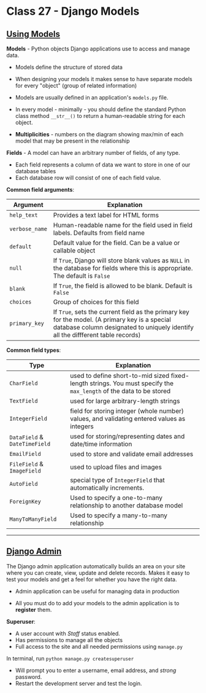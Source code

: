 # Class 27 - Django Models

## [Using Models](https://developer.mozilla.org/en-US/docs/Learn/Server-side/Django/Models)

**Models** - Python objects Django applications use to access and manage data.

* Models define the structure of stored data
* When designing your models it makes sense to have separate models for every "object" (group of related information)
* Models are usually defined in an application's `models.py` file.
* In every model - minimally - you should define the standard Python class method `__str__()` to return a human-readable string for each object.

* **Multiplicities** - numbers on the diagram showing max/min of each model that may be present in the relationship

**Fields** - A model can have an arbitrary number of fields, of any type.

* Each field represents a column of data we want to store in one of our database tables
* Each database row will consist of one of each field value.

**Common field arguments**:

| Argument | Explanation |
| --- | --- |
| `help_text` | Provides a text label for HTML forms |
| `verbose_name` | Human-readable name for the field used in field labels. Defaults from field name |
| `default` | Default value for the field. Can be a value or callable object |
| `null` | If `True`, Django will store blank values as `NULL` in the database for fields where this is appropriate. The default is `False` |
| `blank` | If `True`, the field is allowed to be blank. Default is `False` |
| `choices` | Group of choices for this field |
| `primary_key` | If `True`, sets the current field as the primary key for the model. (A primary key is a special database column designated to uniquely identify all the diffferent table records) |

**Common field types**:

| Type | Explanation |
| --- | --- |
| `CharField` | used to define short-to-mid sized fixed-length strings. You must specify the `max_length` of the data to be stored |
| `TextField` | used for large arbitrary-length strings |
| `IntegerField` | field for storing integer (whole number) values, and validating entered values as integers |
| `DataField` & `DateTimeField` | used for storing/representing dates and date/time information |
| `EmailField` | used to store and validate email addresses |
| `FileField` & `ImageField` | used to upload files and images |
| `AutoField` | special type of `IntegerField` that automatically increments. |
| `ForeignKey` | Used to specify a one-to-many relationship to another database model |
| `ManyToManyField` | Used to specify a many-to-many relationship |

---

## [Django Admin](https://developer.mozilla.org/en-US/docs/Learn/Server-side/Django/Admin_site)

The Django admin application automatically builds an area on your site where you can create, view, update and delete records. Makes it easy to test your models and get a feel for whether you have the right data.

* Admin application can be useful for managing data in production

* All you must do to add your models to the admin application is to **register** them.

**Superuser**:

* A user account with *Staff* status enabled.
* Has permissions to manage all the objects
* Full access to the site and all needed permissions using `manage.py`

In terminal, run `python manage.py createsuperuser`

* Will prompt you to enter a username, email address, and *strong* password.
* Restart the development server and test the login.

